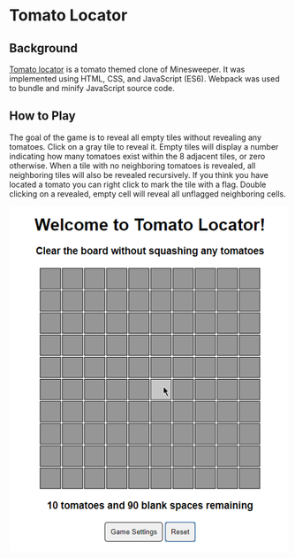 # Tomato Locator

## Background

[Tomato locator](https://billwiegert.github.io/tomato-locator/) is a tomato themed clone of Minesweeper. It was implemented using HTML, CSS, and JavaScript (ES6). Webpack was used to bundle and minify JavaScript source code.

## How to Play

The goal of the game is to reveal all empty tiles without revealing any tomatoes. Click on a gray tile to reveal it. Empty tiles will display a number indicating how many tomatoes exist within the 8 adjacent tiles, or zero otherwise. When a tile with no neighboring tomatoes is revealed, all neighboring tiles will also be revealed recursively. If you think you have located a tomato you can right click to mark the tile with a flag. Double clicking on a revealed, empty cell will reveal all unflagged neighboring cells.

![Gameplay](gameplay.gif)
